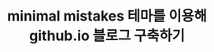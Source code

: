 ---
title: "minimal mistakes 테마를 이용해 github.io 블로그 구축하기"
categories: 
  - test2
last_modified_at: 2018-07-01T13:00:00+09:00
toc: true
---